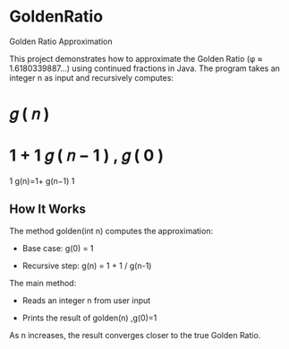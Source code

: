 # GoldenRatio
Golden Ratio Approximation

This project demonstrates how to approximate the Golden Ratio (φ ≈ 1.6180339887...) using continued fractions in Java.
The program takes an integer n as input and recursively computes:

𝑔
(
𝑛
)
=
1
+
1
𝑔
(
𝑛
−
1
)
,
𝑔
(
0
)
=
1
g(n)=1+
g(n−1)
1
	​
## How It Works

The method golden(int n) computes the approximation:

- Base case: g(0) = 1

- Recursive step: g(n) = 1 + 1 / g(n-1)

The main method:

- Reads an integer n from user input

- Prints the result of golden(n)
,g(0)=1

As n increases, the result converges closer to the true Golden Ratio.

